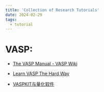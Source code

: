```yaml
---
title: 'Collection of Research Tutorials'
date: 2024-02-29
tags:
  - tutorial
---
```


# VASP:

- [The VASP Manual - VASP Wiki](https://www.vasp.at/wiki/index.php/The_VASP_Manual)

- [Learn VASP The Hard Way](https://www.bigbrosci.com/)

- [VASPKIT与量化软件](http://vaspkit.cn/)
